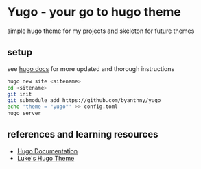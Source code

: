 # Yugo - your go to hugo theme

simple hugo theme for my projects and skeleton for future themes

## setup

see [hugo docs](https://gohugo.io/categories/getting-started/) for more updated and thorough instructions

```sh
hugo new site <sitename>
cd <sitename>
git init
git submodule add https://github.com/byanthny/yugo
echo 'theme = "yugo"' >> config.toml
hugo server
```

## references and learning resources

- [Hugo Documentation](https://gohugo.io/documentation/)
- [Luke's Hugo Theme](https://github.com/LukeSmithxyz/lugo)
